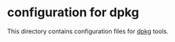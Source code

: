 # configuration for dpkg

This directory contains configuration files for [dpkg][] tools.


[dpkg]: https://en.wikipedia.org/wiki/Dpkg
